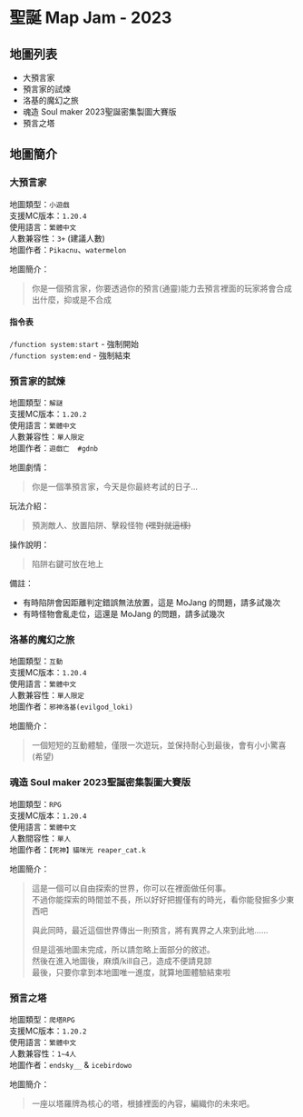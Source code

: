 # 聖誕 Map Jam - 2023

## 地圖列表

- 大預言家
- 預言家的試煉
- 洛基的魔幻之旅
- 魂造 Soul maker 2023聖誕密集製圖大賽版
- 預言之塔

##  地圖簡介

### 大預言家

地圖類型：`小遊戲`  
支援MC版本：`1.20.4`  
使用語言：`繁體中文`  
人數兼容性：`3+` (建議人數)  
地圖作者：`Pikacnu`、`watermelon`  

地圖簡介：
> 你是一個預言家，你要透過你的預言(通靈)能力去預言裡面的玩家將會合成出什麼，抑或是不合成  

#### 指令表
`/function system:start` - 強制開始  
`/function system:end` - 強制結束  

### 預言家的試煉

地圖類型：`解謎`  
支援MC版本：`1.20.2`  
使用語言：`繁體中文`  
人數兼容性：`單人限定`  
地圖作者：`遊戲亡  #gdnb`  

地圖劇情：
> 你是一個準預言家，今天是你最終考試的日子...  

玩法介紹：
> 預測敵人、放置陷阱、擊殺怪物 ~~(嘿對就這樣)~~  

操作說明：
> 陷阱右鍵可放在地上  

備註：  
- 有時陷阱會因距離判定錯誤無法放置，這是 MoJang 的問題，請多試幾次
- 有時怪物會亂走位，這還是 MoJang 的問題，請多試幾次

### 洛基的魔幻之旅

地圖類型：`互動`  
支援MC版本：`1.20.4`  
使用語言：`繁體中文`  
人數兼容性：`單人限定`  
地圖作者：`邪神洛基(evilgod_loki)`  

地圖簡介：
> 一個短短的互動體驗，僅限一次遊玩，並保持耐心到最後，會有小小驚喜(希望)  

### 魂造 Soul maker 2023聖誕密集製圖大賽版

地圖類型：`RPG`  
支援MC版本：`1.20.4`  
使用語言：`繁體中文`  
人數間容性：`單人`  
地圖作者：`【死神】貓咪光 reaper_cat.k`  

地圖簡介：  
> 這是一個可以自由探索的世界，你可以在裡面做任何事。  
> 不過你能探索的時間並不長，所以好好把握僅有的時光，看你能發掘多少東西吧  
> 
> 與此同時，最近這個世界傳出一則預言，將有異界之人來到此地......  
> 
> 但是這張地圖未完成，所以請忽略上面部分的敘述。  
> 然後在進入地圖後，麻煩/kill自己，造成不便請見諒  
> 最後，只要你拿到本地圖唯一進度，就算地圖體驗結束啦  

### 預言之塔

地圖類型：`爬塔RPG`  
支援MC版本：`1.20.2`  
使用語言：`繁體中文`  
人數兼容性：`1~4人`  
地圖作者：`endsky__` & `icebirdowo`  

地圖簡介：
> 一座以塔羅牌為核心的塔，根據裡面的內容，編織你的未來吧。
